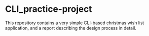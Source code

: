 # CLI_practice-project
This repository contains a very simple CLI-based christmas wish list application, and a report describing the design process in detail.
